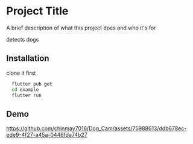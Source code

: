 
# Project Title

A brief description of what this project does and who it's for

detects dogs
## Installation

clone it first
```bash
  flutter pub get
  cd example
  flutter run
```
    
## Demo


https://github.com/chinmay7016/Dog_Cam/assets/75988613/ddb678ec-ede9-4f27-a45a-0446fda74b27

